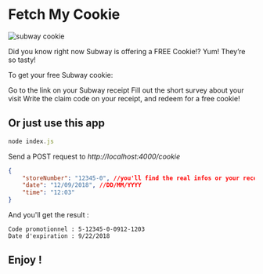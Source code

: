 # Fetch My Cookie

![subway cookie](http://gimmiefreebies.com/wp-content/uploads/2018/03/free-cookie-subway.jpg)

Did you know right now Subway is offering a FREE Cookie!? Yum! They’re so tasty!

To get your free Subway cookie:

Go to the link on your Subway receipt
Fill out the short survey about your visit
Write the claim code on your receipt, and redeem for a free cookie!

## Or just use this app

```javascript
node index.js
```

Send a POST request to *http://localhost:4000/cookie*
```json
{
    "storeNumber": "12345-0", //you'll find the real infos or your receipt
    "date": "12/09/2018", //DD/MM/YYYY
    "time": "12:03"
}
```

And you'll get the result :
```
Code promotionnel : 5-12345-0-0912-1203
Date d'expiration : 9/22/2018
```

## Enjoy !
